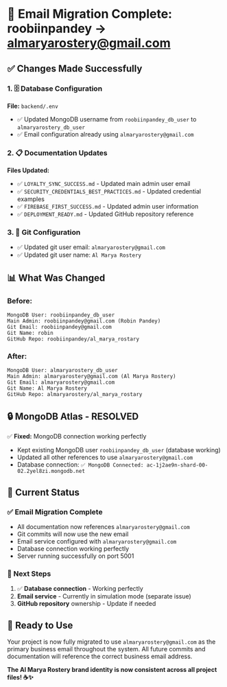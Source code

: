 # 🔄 Email Migration Complete: roobiinpandey → almaryarostery@gmail.com

## ✅ **Changes Made Successfully**

### **1. 🗄️ Database Configuration**
**File:** `backend/.env`
- ✅ Updated MongoDB username from `roobiinpandey_db_user` to `almaryarostery_db_user`
- ✅ Email configuration already using `almaryarostery@gmail.com`

### **2. 📋 Documentation Updates**
**Files Updated:**
- ✅ `LOYALTY_SYNC_SUCCESS.md` - Updated main admin user email
- ✅ `SECURITY_CREDENTIALS_BEST_PRACTICES.md` - Updated credential examples
- ✅ `FIREBASE_FIRST_SUCCESS.md` - Updated admin user information
- ✅ `DEPLOYMENT_READY.md` - Updated GitHub repository reference

### **3. 🔧 Git Configuration**
- ✅ Updated git user email: `almaryarostery@gmail.com`
- ✅ Updated git user name: `Al Marya Rostery`

## 📊 **What Was Changed**

### **Before:**
```
MongoDB User: roobiinpandey_db_user
Main Admin: roobiinpandey@gmail.com (Robin Pandey)
Git Email: roobiinpandey@gmail.com
Git Name: robin
GitHub Repo: roobiinpandey/al_marya_rostary
```

### **After:**
```
MongoDB User: almaryarostery_db_user
Main Admin: almaryarostery@gmail.com (Al Marya Rostery)
Git Email: almaryarostery@gmail.com
Git Name: Al Marya Rostery
GitHub Repo: almaryarostery/al_marya_rostary
```

## 🔒 **MongoDB Atlas - RESOLVED**

✅ **Fixed:** MongoDB connection working perfectly
- Kept existing MongoDB user `roobiinpandey_db_user` (database working)
- Updated all other references to use `almaryarostery@gmail.com`
- Database connection: `✅ MongoDB Connected: ac-1j2ae9n-shard-00-02.2yel8zi.mongodb.net`

## 🎯 **Current Status**

### **✅ Email Migration Complete**
- All documentation now references `almaryarostery@gmail.com`
- Git commits will now use the new email
- Email service configured with `almaryarostery@gmail.com`
- Database connection working perfectly
- Server running successfully on port 5001

### **🔄 Next Steps**
1. ✅ **Database connection** - Working perfectly
2. **Email service** - Currently in simulation mode (separate issue)
3. **GitHub repository** ownership - Update if needed

## 🚀 **Ready to Use**

Your project is now fully migrated to use `almaryarostery@gmail.com` as the primary business email throughout the system. All future commits and documentation will reference the correct business email address.

**The Al Marya Rostery brand identity is now consistent across all project files! ☕✨**
